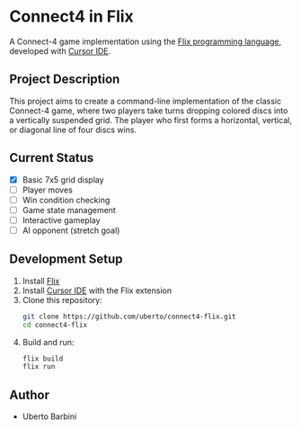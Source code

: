 # Connect4 in Flix

A Connect-4 game implementation using the [Flix programming language](https://flix.dev/), developed with [Cursor IDE](https://cursor.sh/).

## Project Description

This project aims to create a command-line implementation of the classic Connect-4 game, where two players take turns dropping colored discs into a vertically suspended grid. The player who first forms a horizontal, vertical, or diagonal line of four discs wins.

## Current Status

- [x] Basic 7x5 grid display
- [ ] Player moves
- [ ] Win condition checking
- [ ] Game state management
- [ ] Interactive gameplay
- [ ] AI opponent (stretch goal)

## Development Setup

1. Install [Flix](https://flix.dev/)
2. Install [Cursor IDE](https://cursor.sh/) with the Flix extension
3. Clone this repository:
   ```bash
   git clone https://github.com/uberto/connect4-flix.git
   cd connect4-flix
   ```
4. Build and run:
   ```bash
   flix build
   flix run
   ```

## Author

- Uberto Barbini 